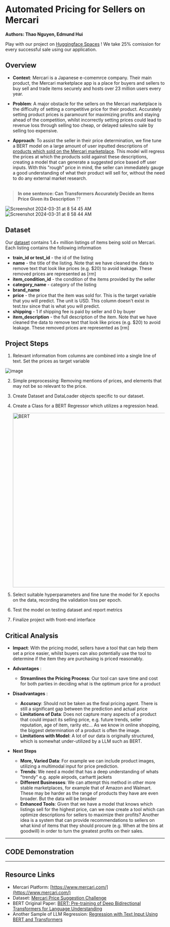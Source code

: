 # Automated Pricing for Sellers on Mercari
__Authors: Thao Nguyen, Edmund Hui__

Play with our project on [Huggingface Spaces](https://huggingface.co/spaces/edmundhui/mercari-price-prediction) ! We take 25% comission for every successful sale using our application.

## Overview

- __Context__: Mercari is a Japanese e-comemrce company. Their main product, the Mercari marketplace app is a place for buyers and sellers to buy sell and trade items securely and hosts over 23 million users every year. 

- __Problem__: A major obstacle for the sellers on the Mercari marketplace is the difficulty of setting a competitive price for their product. Accurately setting product prices is paramount for maximizing profits and staying ahead of the competition, whilst incorrectly setting prices could lead to revenue loss through selling too cheap, or delayed sales/no sale by selling too expensive.

- __Approach__: To assist the seller in their price determination, we fine tune a BERT model on a large amount of user inputted descriptions of [products which sold on the Mercari marketplace](https://www.kaggle.com/competitions/mercari-price-suggestion-challenge/data). This model will regress the prices at which the products sold against these descriptions, creating a model that can generate a suggested price based off user inputs. With this "rough" price in mind, the seller can immediately gauge a good understanding of what their product will sell for, without the need to do any external market research.<br><br>

> __In one sentence: Can Transformers Accurately Decide an Items Price Given its Description__ ?? 

![Screenshot 2024-03-31 at 8 54 45 AM](https://github.com/edmundhhn/transformers-theory-and-practice/assets/97279107/15ad0037-367f-4a02-a985-d927dd4485c5)
![Screenshot 2024-03-31 at 8 58 44 AM](https://github.com/edmundhhn/transformers-theory-and-practice/assets/97279107/c046a244-b418-4f78-803c-39cffe542251)


## Dataset

Our [dataset](https://www.kaggle.com/competitions/mercari-price-suggestion-challenge/data) contains 1.4+ million listings of items being sold on Mercari. Each listing contains the following information

- __train_id or test_id__ - the id of the listing
- __name__ - the title of the listing. Note that we have cleaned the data to remove text that look like prices (e.g. $20) to avoid leakage. These removed prices are represented as [rm]
- __item_condition_id__ - the condition of the items provided by the seller
- __category_name__ - category of the listing
- __brand_name__
- __price__ - the price that the item was sold for. This is the target variable that you will predict. The unit is USD. This column doesn't exist in test.tsv since that is what you will predict.
- __shipping__ - 1 if shipping fee is paid by seller and 0 by buyer
- __item_description__ - the full description of the item. Note that we have cleaned the data to remove text that look like prices (e.g. $20) to avoid leakage. These removed prices are represented as [rm]

## Project Steps

1. Relevant information from columns are combined into a single line of text. Set the prices as target variable 

![image](https://github.com/edmundhhn/transformers-theory-and-practice/assets/97279107/24bd0807-b838-492b-94e0-26a8179ac604)

2. Simple preprocessing: Removing mentions of prices, and elements that may not be so relevant to the price.

3. Create Dataset and DataLoader objects specific to our dataset.

4. Create a Class for a BERT Regressor which utilizes a regression head.

   <img width="550" alt="BERT" align=”middle” src="https://github.com/edmundhhn/transformers-theory-and-practice/assets/97279107/4a6fa008-f6b6-4092-844b-8cb4dcd6540f">

6. Select suitable hyperparameters and fine tune the model for X epochs on the data, recording the validation loss per epoch. 

7. Test the model on testing dataset and report metrics

8. Finalize project with front-end interface

## Critical Analysis

- __Impact__:
With the pricing model, sellers have a tool that can help them set a price easier, whilst buyers can also potentially use the tool to determine if the item they are purchasing is priced reasonably. 

- __Advantages__ :
  - __Streamlines the Pricing Process__: Our tool can save time and cost for both parties in deciding what is the optimum price for a product 
 
- __Disadvantages__ :
  - __Accuracy__: Should not be taken as the final pricing agent. There is still a significant gap between the prediction and actual price
  - __Limitations of Data__:  Does not capture many aspects of a product that could impact its selling price, e.g. future trends, seller reputation, age of item, rarity etc... As we know in online shopping, the biggest determination of a product is often the image.
  - __Limitations with Model__: A lot of our data is originally structured, which is somewhat under-utilized by a LLM such as BERT.

- __Next Steps__
  - __More, Varied Data__: For example we can include product images, utilizing a multimodal input for price prediction.
  - __Trends__: We need a model that has a deep understanding of whats "trendy" e.g. apple airpods, carhartt jackets
  - __Different Businesses__: We can attempt this method in other more stable marketplaces, for example that of Amazon and Walmart. These may be harder as the range of products they have are even broader. But the data will be broader
  - __Enhanced Tools__: Given that we have a model that knows which listings sell for the highest price, can we now create a tool which can optimize descriptions for sellers to maximize their profits? Another idea is a system that can provide recommendations to sellers on what kind of items that they should procure (e.g. When at the bins at goodwill) in order to turn the greatest profits on their sales. 

---
## CODE Demonstration
---

## Resource Links

- Mercari Platform: [https://www.mercari.com/](https://www.mercari.com/)
- Dataset: [Mercari Price Suggestion Challenge](https://www.kaggle.com/competitions/mercari-price-suggestion-challenge/data)
- BERT Original Paper: [BERT: Pre-training of Deep Bidirectional Transformers for Language Understanding](https://arxiv.org/abs/1810.04805)
- Another Sample of LLM Regression: [Regression with Text Input Using BERT and Transformers](https://lajavaness.medium.com/regression-with-text-input-using-bert-and-transformers-71c155034b13)
  
